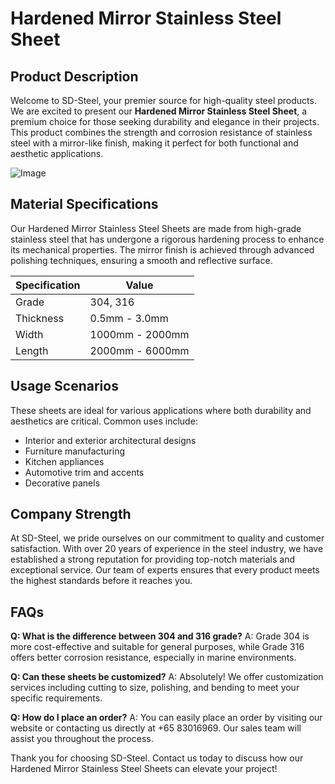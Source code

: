 # Hardened Mirror Stainless Steel Sheet

## Product Description
Welcome to SD-Steel, your premier source for high-quality steel products. We are excited to present our **Hardened Mirror Stainless Steel Sheet**, a premium choice for those seeking durability and elegance in their projects. This product combines the strength and corrosion resistance of stainless steel with a mirror-like finish, making it perfect for both functional and aesthetic applications.

![Image](https://github.com/user-attachments/assets/2567258e-e124-4816-932d-1809bd27ef0b)

## Material Specifications
Our Hardened Mirror Stainless Steel Sheets are made from high-grade stainless steel that has undergone a rigorous hardening process to enhance its mechanical properties. The mirror finish is achieved through advanced polishing techniques, ensuring a smooth and reflective surface.

| Specification | Value |
|---------------|-------|
| Grade         | 304, 316 |
| Thickness     | 0.5mm - 3.0mm |
| Width         | 1000mm - 2000mm |
| Length        | 2000mm - 6000mm |

## Usage Scenarios
These sheets are ideal for various applications where both durability and aesthetics are critical. Common uses include:
- Interior and exterior architectural designs
- Furniture manufacturing
- Kitchen appliances
- Automotive trim and accents
- Decorative panels

## Company Strength
At SD-Steel, we pride ourselves on our commitment to quality and customer satisfaction. With over 20 years of experience in the steel industry, we have established a strong reputation for providing top-notch materials and exceptional service. Our team of experts ensures that every product meets the highest standards before it reaches you.

## FAQs
**Q: What is the difference between 304 and 316 grade?**
A: Grade 304 is more cost-effective and suitable for general purposes, while Grade 316 offers better corrosion resistance, especially in marine environments.

**Q: Can these sheets be customized?**
A: Absolutely! We offer customization services including cutting to size, polishing, and bending to meet your specific requirements.

**Q: How do I place an order?**
A: You can easily place an order by visiting our website or contacting us directly at +65 83016969. Our sales team will assist you throughout the process.

Thank you for choosing SD-Steel. Contact us today to discuss how our Hardened Mirror Stainless Steel Sheets can elevate your project!